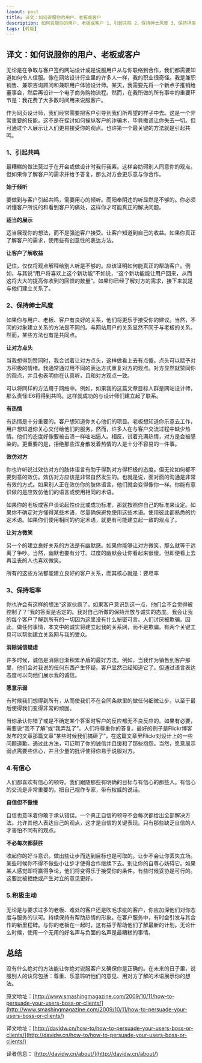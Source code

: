 ```yaml
---
layout: post
title: 译文：如何说服你的用户、老板或客户
description: 如何说服你的用户、老板或客户 1、引起共鸣 2、保持绅士风度 3、保持坦率 4.有信心 5.积极主动
tags: [转载]
---
```

## 译文：如何说服你的用户、老板或客户

无论是在争取与客户签约网站设计或是说服用户从与你联络到合作，我们都需要知道如何令人信服。像在网站设计行业里的许多人一样，我的职业很奇怪。我是兼职销售、兼职咨询顾问和兼职用户体验设计师。某天，我需要先将一个新点子推销给董事会，然后再设计一个电子商务购物流程。然而，在我所做的所有事中的重要环节是：我花费了大多数时间用来说服客户。

作为网页设计师，我们经常需要把客户引导到我们所希望的样子中去。这是一个非常重要的技能。这不是在探讨如何操纵客户的诈骗术，毕竟撒谎让你失去一切。但可通过个人展示让人们更易接受你的观点。也许第一个最关键的方法就是引起共鸣。

### 1、引起共鸣

最糟糕的做法莫过于在开会或做设计时我行我素。这样会妨碍别人同意你的观点。但如果你了解客户的需求并给予答复，那么对方会更乐意与你合作。

**始于倾听**

要做到与客户引起共鸣，需要用心的倾听。而阳奉阴违的听显然是不够的。你必须听懂客户所说的和看到客户的痛处，这样你才可能真正的解决问题。

**适当的展示**

适当展现你的想法，而不是强迫客户接受。让客户知道到自己的收益。如果你真正了解客户的需求，使用些有创意性的表达方法。

**让客户了解收益**

记住，仅仅将观点解释给别人听是不够的。应该证明如何能真正的帮助客户。例如，与其说“用户将喜欢上这个新功能”不如说，“这个新功能能让用户回来，从而这将大大的提高你收到的回馈的数量”。如果你已经了解对方的需求，接下来就是与他们建立关系了。

### 2、保持绅士风度

如果你与用户、老板、客户有良好的关系，他们将更乐于接受你的建议。当然，不同的对象建立关系的方法是不同的。与网站用户的关系显然不同于与老板的关系。然而，某些方法也有是共同点。

**让对方点头**

当我想得到赞同时，我会试着让对方点头，这样做看上去有点傻。点头可以赋予对方积极的情绪。我通常通过用不同的表达方式重复对方的观点。对方显然就赞同你的观点，并且也表明你在认真听，且和对方观点一致。

可以将同样的方法用于网络中。例如，如果我的这篇文章目标人群是网站设计师，那么责怪IE6将得到共鸣。这样就成功的与设计师们建立起了联系。

**有热情**

有热情是十分重要的。客户想知道你关心他们的项目。老板想知道你乐意去工作，用户想知道你关心交付给他们的服务。然而，许多人在与客户交流过程中缺少热情。他们的态度好像要被击溃一样咄咄逼人。相反，试着充满热情，对方是会被感染的。更重要的是，拒绝那些浑身散发着热情的人是十分不容易的一件事。

**效仿对方**

你也许听说过效仿对方的肢体语言有助于得到对方得积极的态度。但无论如何都不要刻意的效仿。效仿对方应该是非常自然发生的。也就是说，面对面的沟通是非常有效的方式。如果别人正在效仿你的肢体语言，他们就会变得像你一样。你能有意识做的是应效仿他们的语言或使用相同的术语。

如果你的老板或客户谈论起性价比或成功标准，那就按照你自己的标准来设定。如果你不确定对方懂得某些术语，尽量确保避免使用这些术语。使用彼此都熟悉的约定术语。如果你们使用相同的约定术语，就更有可能建立起一致的观点了。

**让对方微笑**

另一个的建立良好关系的方法是有幽默感。如果你能够让对方微笑，那么就等于远离了争吵。当然，幽默也要有分寸。过度的幽默会让你看起来很傻。但即便看上去再沮丧的人也喜欢微笑。

所有的这些方法都能建立良好的客户关系，而其核心就是：要坦率

### 3、保持坦率

你也许会有这样的想法“这家伙疯了。如果客户意识到这一点，他们会不会觉得被控制了？”我的答案是否定的。我对自己所做的保持开放与诚实的态度。我会让我的每个客户了解到所有的一切因为这里没有什么秘密可言。人们讨厌被欺骗。因此，做任何事情，本文中的诚实将建立起我的关系网，而不是欺骗。有两个关键工具可以帮助建立关系网与我的受众。

**消除诚信疑虑**

许多时候，诚信是消除日渐积累矛盾的最好方法。例如，当我作为销售到客户那里，他们会对我说的任何东西产生怀疑。客户显然已经知道它了。但通过语言表达态度可以向他们展示我的诚信。

**愿意示弱**

有时候我们想得到所有，从而使我们不在合同条款里的做任何细微让步。以至于最后使得我们变得非常的顽固。

当你承认你错了或是不确定某个答案时客户的反应都无不良反应的。如果有必要，需要说“我不了解”或“我弄乱了”。人们将尊重你的答复。最好的例子是Flickr博客发布的文章那篇文章“某些时候我们搞砸了”，在这篇文章里Flickr对设计上的一些问题道歉。通过此方法，可证明了你的诚信并且缓和了那些抱怨。当然，愿意展示弱点需要些信心，并且少量的批评使得你易于说服对方。

### 4.有信心

人们都喜欢有信心的领导。我们跟随那些有明确的目标与有信心的那些人。有信心的交流是非常重要的。把自己视作专家，带有权威的说话。

**自信但不傲慢**

自信也意味着你敢于承认错误。一个真正自信的领导不会每次都给出全部解决方法。允许其他人表达自己的观点，这才是自信的关键表现。只有那些缺乏自信的人才害怕不同有的观点。

**不必每次都获胜**

收起你的好斗意识。做出些让步而达到目标也是可取的。让步不会让你丢失立场。某些时候你不得不做些小让步才使得合作继续下去。别让你的自尊心妨碍它。如果某人感觉即将赢得争论，他们将变得乐于接受你的条件。有些时候妥协是可行的。这要比被拒绝或产生对立的意见更好。

### 5.积极主动

无论是与要求过多的老板、难处的客户还是吹毛求疵的客户，你应加深他们对你态度与服务的认可。持续保持有帮助热情的形象。在客户服务中，有时会引发与其合作的新里程碑。与你的老板在一起时，这有益于帮助他们了解最新的计划。无论什么时候，使用一个无用的好名声与负面的名声是最糟糕的事情。

## 总结 ##

没有什么绝对的方法能让你绝对说服客户又确保你是正确的。在未来的日子里，说服别人的诀窍包括：尊重、乐意聆听他们的意见、用对方了解的术语展示你的想法。

原文地址：[http://www.smashingmagazine.com/2009/10/11/how-to-persuade-your-users-boss-or-clients/](http://www.smashingmagazine.com/2009/10/11/how-to-persuade-your-users-boss-or-clients/)

译文地址：[http://davidw.cn/how-to/how-to-persuade-your-users-boss-or-clients/](http://davidw.cn/how-to/how-to-persuade-your-users-boss-or-clients/)

译者信息： [http://davidw.cn/about/](http://davidw.cn/about/)

